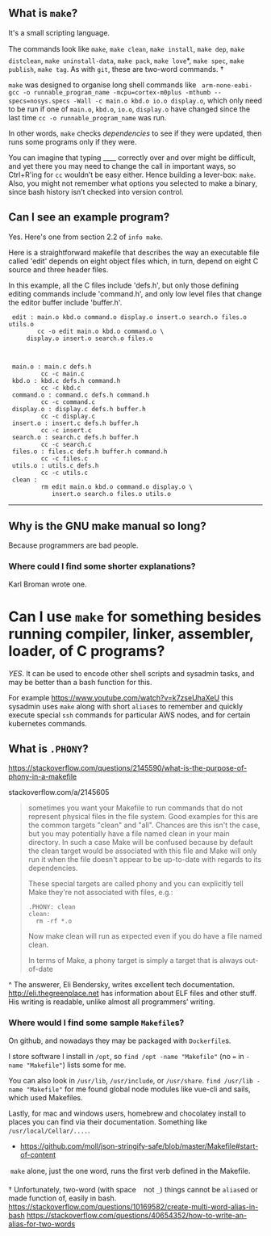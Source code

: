 
## What is `make`?

It's a small scripting language.

The commands look like `make`, `make clean`, `make install`, `make dep`, `make distclean`, `make uninstall-data`, `make pack`, `make love`*, `make spec`, `make publish`, `make tag`. As with `git`, these are two-word commands. †




`make` was designed to organise long shell commands like ` arm-none-eabi-gcc -o runnable_program_name -mcpu=cortex-m0plus -mthumb --specs=nosys.specs -Wall -c main.o kbd.o io.o display.o`, which only need to be run if one of `main.o`, `kbd.o`, `io.o`, `display.o` have changed since the last time `cc -o runnable_program_name` was run.

In other words, `make` checks *dependencies* to see if they were updated, then runs some programs only if they were.

You can imagine that typing ____ correctly over and over might be difficult, and yet there you may need to change the call in important ways, so Ctrl+R'ing for `cc` wouldn’t be easy either. Hence building a lever-box: `make`. Also, you might not remember what options you selected to make a binary, since bash history isn’t checked into version control.



## Can I see an example program?

Yes. Here's one from section 2.2 of `info make`.

Here is a straightforward makefile that describes the way an executable
file called 'edit' depends on eight object files which, in turn, depend
on eight C source and three header files.

   In this example, all the C files include 'defs.h', but only those
defining editing commands include 'command.h', and only low level files
that change the editor buffer include 'buffer.h'.

     edit : main.o kbd.o command.o display.o insert.o search.o files.o utils.o
            cc -o edit main.o kbd.o command.o \
		 display.o insert.o search.o files.o



     main.o : main.c defs.h
             cc -c main.c
     kbd.o : kbd.c defs.h command.h
             cc -c kbd.c
     command.o : command.c defs.h command.h
             cc -c command.c
     display.o : display.c defs.h buffer.h
             cc -c display.c
     insert.o : insert.c defs.h buffer.h
             cc -c insert.c
     search.o : search.c defs.h buffer.h
             cc -c search.c
     files.o : files.c defs.h buffer.h command.h
             cc -c files.c
     utils.o : utils.c defs.h
             cc -c utils.c
     clean :
             rm edit main.o kbd.o command.o display.o \
                insert.o search.o files.o utils.o

-----


## Why is the GNU make manual so long?

Because programmers are bad people.


### Where could I find some shorter explanations?

Karl Broman wrote one.




# Can I use `make` for something besides running compiler, linker, assembler, loader, of C programs?

*YES*. It can be used to encode other shell scripts and sysadmin tasks, and may be better than a bash function for this.

For example https://www.youtube.com/watch?v=k7zseUhaXeU this sysadmin uses `make` along with short `alias`es to remember and quickly execute special `ssh` commands for particular AWS nodes, and for certain kubernetes commands.





## What is `.PHONY`?

https://stackoverflow.com/questions/2145590/what-is-the-purpose-of-phony-in-a-makefile

stackoverflow.com/a/2145605

> sometimes you want your Makefile to run commands that do not represent physical files in the file system.
Good examples for this are the common targets "clean" and "all". Chances are this isn't the case, but you may
potentially have a file named clean in your main directory. In such a case Make will be confused because by default
the clean target would be associated with this file and Make will only run it when the file doesn't appear to be
up-to-date with regards to its dependencies.
> 
> These special targets are called phony and you can explicitly tell Make they're not associated with files, e.g.:
> 
> ```
> .PHONY: clean
> clean:
>   rm -rf *.o
> ```
> 
> Now make clean will run as expected even if you do have a file named clean.
> 
> In terms of Make, a phony target is simply a target that is always out-of-date



^ The answerer, Eli Bendersky, writes excellent tech documentation. http://eli.thegreenplace.net has information about ELF files and other stuff. His writing is readable, unlike almost all programmers’ writing.





### Where would I find some sample `Makefile`s?

On github, and nowadays they may be packaged with `Dockerfile`s.

I store software I install in `/opt`, so `find /opt -name "Makefile"`  (no `=` in `-name "Makefile"`) lists some for me.

You can also look in `/usr/lib`, `/usr/include`, or `/usr/share`. `find /usr/lib -name "Makefile"` for me found global node modules like vue-cli and sails, which used Makefiles.


Lastly, for mac and windows users, homebrew and chocolatey install to places you can find via their documentation. Something like `/usr/local/Cellar/....`.









































* https://github.com/moll/json-stringify-safe/blob/master/Makefile#start-of-content


 `make` alone, just the one word, runs the first verb defined in the Makefile.

† Unfortunately, two-word (with space ` ` not `_`) things cannot be `alias`ed or made function of, easily in bash. https://stackoverflow.com/questions/10169582/create-multi-word-alias-in-bash https://stackoverflow.com/questions/40654352/how-to-write-an-alias-for-two-words 

